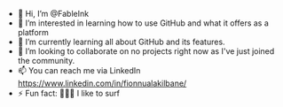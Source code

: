 - 👋 Hi, I’m @FableInk
- 👀 I’m interested in learning how to use GitHub and what it offers as a platform 
- 🌱 I’m currently learning all about GitHub and its features. 
- 💞️ I’m looking to collaborate on no projects right now as I've just joined the community. 
- 📫 You can reach me via LinkedIn https://www.linkedin.com/in/fionnualakilbane/
- ⚡ Fun fact: 🏄🏻‍♀️ I like to surf

<!---
FableInk/FableInk is a ✨ special ✨ repository because its `README.md` (this file) appears on your GitHub profile.
You can click the Preview link to take a look at your changes.
--->
